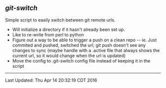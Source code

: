 ***git-switch***
----
Simple script to easily switch between git remote urls.

- Will initialize a directory if it hasn't already been set up.  
- Like to re-write from perl to python
- Figure out a way to be able to trigger a push on a clean repo 
-- ie. Just commited and pushed, switched the url; git push doesn't see any changes to sync (maybe handle with a .active file that always shows the current url, so it would change when the url is updated)
- Move the config to .git-switch config file instead of keeping it in the script
----

Last Updated: Thu Apr 14 20:32:19 CDT 2016
